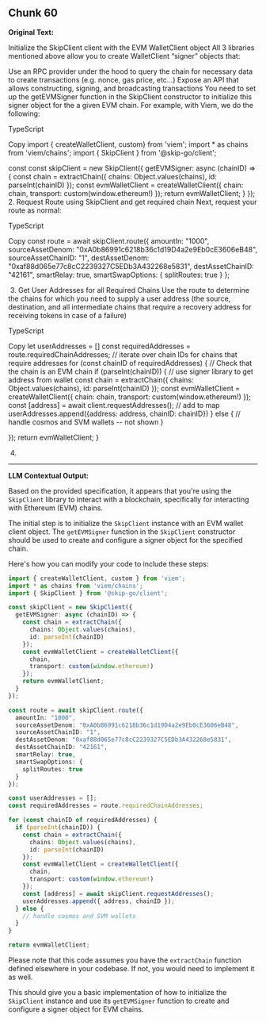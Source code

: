 ## Chunk 60

**Original Text:**

Initialize the SkipClient client with the EVM WalletClient object
All 3 libraries mentioned above allow you to create WalletClient “signer” objects that:

Use an RPC provider under the hood to query the chain for necessary data to create transactions (e.g. nonce, gas price, etc…)
Expose an API that allows constructing, signing, and broadcasting transactions
You need to set up the getEVMSigner function in the SkipClient constructor to initialize this signer object for the a given EVM chain. For example, with Viem, we do the following:

TypeScript

Copy
import { createWalletClient, custom} from 'viem';
import * as chains from 'viem/chains';
import { SkipClient } from '@skip-go/client';

const
const skipClient = new SkipClient({
  getEVMSigner: async (chainID) => {
    const chain = extractChain({
  		chains: Object.values(chains),
  		id: parseInt(chainID)
    });
    const evmWalletClient = createWalletClient({
  		chain: chain,
  		transport: custom(window.ethereum!)
  	});
    return evmWalletClient;
  }
});
​
2. Request Route using SkipClient and get required chain
Next, request your route as normal:

TypeScript

Copy
const route = await skipClient.route({
  amountIn: "1000",
  sourceAssetDenom: "0xA0b86991c6218b36c1d19D4a2e9Eb0cE3606eB48",
  sourceAssetChainID: "1",
  destAssetDenom: "0xaf88d065e77c8cC2239327C5EDb3A432268e5831",
  destAssetChainID: "42161",
  smartRelay: true,
  smartSwapOptions: {
    splitRoutes: true
  }
};

​
3. Get User Addresses for all Required Chains
Use the route to determine the chains for which you need to supply a user address (the source, destination, and all intermediate chains that require a recovery address for receiving tokens in case of a failure)

TypeScript

Copy
let userAddresses = []
const requiredAddresses = route.requiredChainAddresses;
// iterate over chain IDs for chains that require addresses
for (const chainID of requiredAddresses) {
  	// Check that the chain is an EVM chain
    if (parseInt(chainID)) {
      // use signer library to get address from wallet
      const chain = extractChain({
        chains: Object.values(chains),
        id: parseInt(chainID)
      });
      const evmWalletClient = createWalletClient({
        chain: chain,
        transport: custom(window.ethereum!)
      });
      const [address] = await client.requestAddresses();
      // add to map
      userAddresses.append({address: address, chainID: chainID})
    } else {
      // handle cosmos and SVM wallets -- not shown
    }

});
return evmWalletClient;
}

​
4.

---

**LLM Contextual Output:**

Based on the provided specification, it appears that you're using the `SkipClient` library to interact with a blockchain, specifically for interacting with Ethereum (EVM) chains. 

The initial step is to initialize the `SkipClient` instance with an EVM wallet client object. The `getEVMSigner` function in the `SkipClient` constructor should be used to create and configure a signer object for the specified chain.

Here's how you can modify your code to include these steps:

```typescript
import { createWalletClient, custom } from 'viem';
import * as chains from 'viem/chains';
import { SkipClient } from '@skip-go/client';

const skipClient = new SkipClient({
  getEVMSigner: async (chainID) => {
    const chain = extractChain({ 
      chains: Object.values(chains), 
      id: parseInt(chainID)
    });
    const evmWalletClient = createWalletClient({
      chain,
      transport: custom(window.ethereum!)
    });
    return evmWalletClient;
  }
});

const route = await skipClient.route({
  amountIn: "1000",
  sourceAssetDenom: "0xA0b86991c6218b36c1d19D4a2e9Eb0cE3606eB48",
  sourceAssetChainID: "1",
  destAssetDenom: "0xaf88d065e77c8cC2239327C5EDb3A432268e5831",
  destAssetChainID: "42161",
  smartRelay: true,
  smartSwapOptions: {
    splitRoutes: true
  }
});

const userAddresses = [];
const requiredAddresses = route.requiredChainAddresses;

for (const chainID of requiredAddresses) {
  if (parseInt(chainID)) {
    const chain = extractChain({ 
      chains: Object.values(chains), 
      id: parseInt(chainID)
    });
    const evmWalletClient = createWalletClient({
      chain,
      transport: custom(window.ethereum!)
    });
    const [address] = await skipClient.requestAddresses();
    userAddresses.append({ address, chainID });
  } else {
    // handle cosmos and SVM wallets
  }
}

return evmWalletClient;
```

Please note that this code assumes you have the `extractChain` function defined elsewhere in your codebase. If not, you would need to implement it as well.

This should give you a basic implementation of how to initialize the `SkipClient` instance and use its `getEVMSigner` function to create and configure a signer object for EVM chains.
